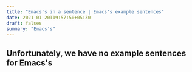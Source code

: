 ```yaml
---
title: "Emacs's in a sentence | Emacs's example sentences"
date: 2021-01-20T19:57:50+05:30
draft: falses
summary: "Emacs's"
---
```

## Unfortunately, we have no example sentences for Emacs's                 

